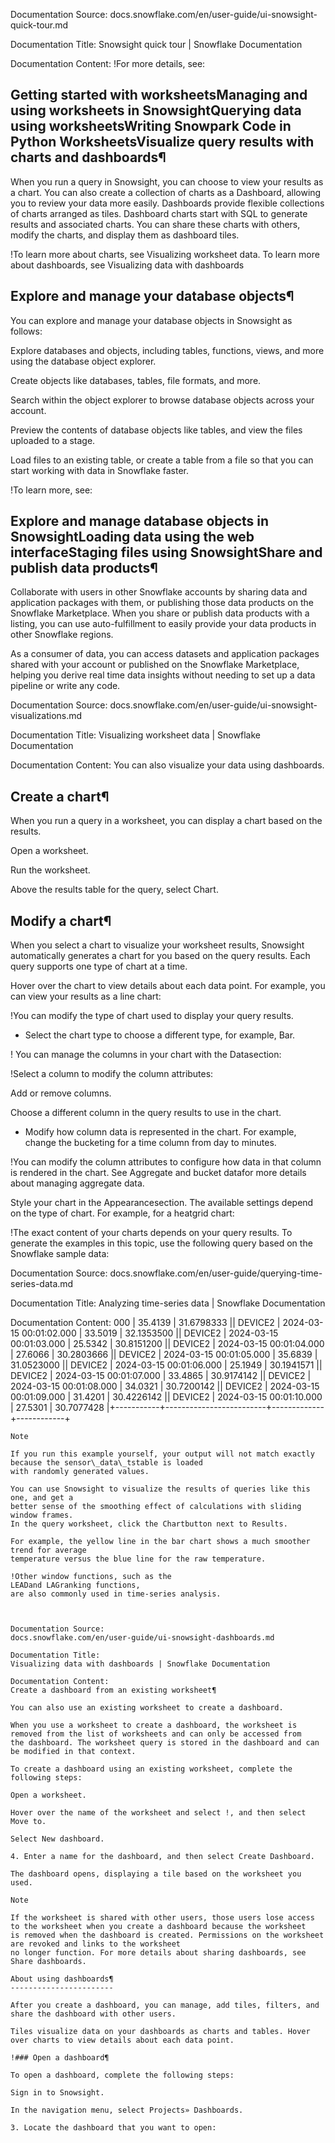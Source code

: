 Documentation Source:
docs.snowflake.com/en/user-guide/ui-snowsight-quick-tour.md

Documentation Title:
Snowsight quick tour | Snowflake Documentation

Documentation Content:
!For more details, see:

Getting started with worksheetsManaging and using worksheets in SnowsightQuerying data using worksheetsWriting Snowpark Code in Python WorksheetsVisualize query results with charts and dashboards¶
---------------------------------------------------

When you run a query in Snowsight, you can choose to view your results as a chart. You can also create a collection of charts
as a Dashboard, allowing you to review your data more easily. Dashboards provide flexible collections of charts arranged as tiles.
Dashboard charts start with SQL to generate results and associated charts. You can share these charts with others, modify the charts,
and display them as dashboard tiles.

!To learn more about charts, see Visualizing worksheet data. To learn more about dashboards,
see Visualizing data with dashboards

Explore and manage your database objects¶
-----------------------------------------

You can explore and manage your database objects in Snowsight as follows:

Explore databases and objects, including tables, functions, views, and more using the database object explorer.

Create objects like databases, tables, file formats, and more.

Search within the object explorer to browse database objects across your account.

Preview the contents of database objects like tables, and view the files uploaded to a stage.

Load files to an existing table, or create a table from a file so that you can start working with data in Snowflake faster.


!To learn more, see:

Explore and manage database objects in SnowsightLoading data using the web interfaceStaging files using SnowsightShare and publish data products¶
--------------------------------

Collaborate with users in other Snowflake accounts by sharing data and application packages with them, or publishing those data products
on the Snowflake Marketplace. When you share or publish data products with a listing, you can use auto-fulfillment to easily provide your data
products in other Snowflake regions.

As a consumer of data, you can access datasets and application packages shared with your account or published on the Snowflake Marketplace,
helping you derive real time data insights without needing to set up a data pipeline or write any code.



Documentation Source:
docs.snowflake.com/en/user-guide/ui-snowsight-visualizations.md

Documentation Title:
Visualizing worksheet data | Snowflake Documentation

Documentation Content:
You can also visualize your data using dashboards.

Create a chart¶
---------------

When you run a query in a worksheet, you can display a chart based on the results.

Open a worksheet.

Run the worksheet.

Above the results table for the query, select Chart.

Modify a chart¶
---------------

When you select a chart to visualize your worksheet results, Snowsight automatically generates a chart for you based on the
query results. Each query supports one type of chart at a time.

Hover over the chart to view details about each data point. For example, you can view your results as a line chart:

!You can modify the type of chart used to display your query results.

- Select the chart type to choose a different type, for example, Bar.

!
You can manage the columns in your chart with the Datasection:

!Select a column to modify the column attributes:

Add or remove columns.

Choose a different column in the query results to use in the chart.

* Modify how column data is represented in the chart. For example, change the bucketing for a time column from day to minutes.

!You can modify the column attributes to configure how data in that column is rendered in the chart. See Aggregate and bucket datafor more details about managing aggregate data.

Style your chart in the Appearancesection. The available settings depend on the type of chart. For example, for a heatgrid
chart:

!The exact content of your charts depends on your query results. To generate the examples in this topic, use the following query based
on the Snowflake sample data:



Documentation Source:
docs.snowflake.com/en/user-guide/querying-time-series-data.md

Documentation Title:
Analyzing time-series data | Snowflake Documentation

Documentation Content:
000 |     35.4139 | 31.6798333 || DEVICE2   | 2024-03-15 00:01:02.000 |     33.5019 | 32.1353500 || DEVICE2   | 2024-03-15 00:01:03.000 |     25.5342 | 30.8151200 || DEVICE2   | 2024-03-15 00:01:04.000 |     27.6066 | 30.2803666 || DEVICE2   | 2024-03-15 00:01:05.000 |     35.6839 | 31.0523000 || DEVICE2   | 2024-03-15 00:01:06.000 |     25.1949 | 30.1941571 || DEVICE2   | 2024-03-15 00:01:07.000 |     33.4865 | 30.9174142 || DEVICE2   | 2024-03-15 00:01:08.000 |     34.0321 | 30.7200142 || DEVICE2   | 2024-03-15 00:01:09.000 |     31.4201 | 30.4226142 || DEVICE2   | 2024-03-15 00:01:10.000 |     27.5301 | 30.7077428 |+-----------+-------------------------+-------------+------------+
```
Note

If you run this example yourself, your output will not match exactly because the sensor\_data\_tstable is loaded
with randomly generated values.

You can use Snowsight to visualize the results of queries like this one, and get a
better sense of the smoothing effect of calculations with sliding window frames.
In the query worksheet, click the Chartbutton next to Results.

For example, the yellow line in the bar chart shows a much smoother trend for average
temperature versus the blue line for the raw temperature.

!Other window functions, such as the
LEADand LAGranking functions,
are also commonly used in time-series analysis.



Documentation Source:
docs.snowflake.com/en/user-guide/ui-snowsight-dashboards.md

Documentation Title:
Visualizing data with dashboards | Snowflake Documentation

Documentation Content:
Create a dashboard from an existing worksheet¶

You can also use an existing worksheet to create a dashboard.

When you use a worksheet to create a dashboard, the worksheet is removed from the list of worksheets and can only be accessed from
the dashboard. The worksheet query is stored in the dashboard and can be modified in that context.

To create a dashboard using an existing worksheet, complete the following steps:

Open a worksheet.

Hover over the name of the worksheet and select !, and then select Move to.

Select New dashboard.

4. Enter a name for the dashboard, and then select Create Dashboard.

The dashboard opens, displaying a tile based on the worksheet you used.

Note

If the worksheet is shared with other users, those users lose access to the worksheet when you create a dashboard because the worksheet
is removed when the dashboard is created. Permissions on the worksheet are revoked and links to the worksheet
no longer function. For more details about sharing dashboards, see Share dashboards.

About using dashboards¶
-----------------------

After you create a dashboard, you can manage, add tiles, filters, and share the dashboard with other users.

Tiles visualize data on your dashboards as charts and tables. Hover over charts to view details about each data point.

!### Open a dashboard¶

To open a dashboard, complete the following steps:

Sign in to Snowsight.

In the navigation menu, select Projects» Dashboards.

3. Locate the dashboard that you want to open:



